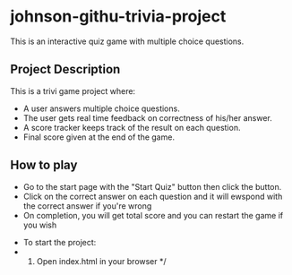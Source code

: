 # johnson-githu-trivia-project

This is an interactive quiz game with multiple choice questions.

## Project Description

This is a trivi game project where:
- A user answers multiple choice questions.
- The user gets real time feedback on correctness of his/her answer.
- A score tracker keeps track of the result on each question.
- Final score given at the end of the game.

## How to play
   - Go to the start page with the "Start Quiz" button then click the button.
   - Click on the correct answer on each question and it will ewspond with the
     correct answer if you're wrong
   - On completion, you will get total score and you can restart the game if you wish

 * To start the project:
 *   1. Open index.html in your browser
 */
